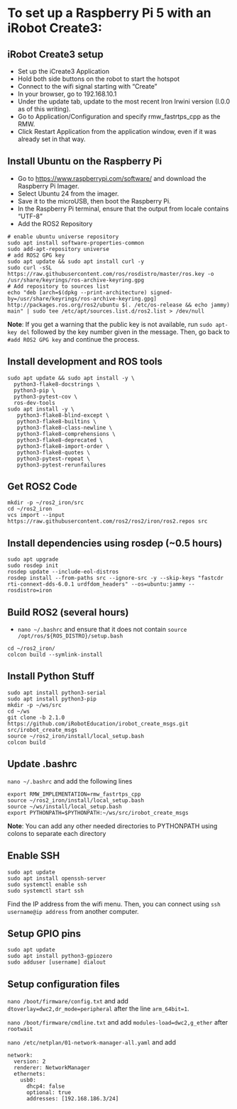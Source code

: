 # To set up a Raspberry Pi 5 with an iRobot Create3:  

## iRobot Create3 setup
* Set up the iCreate3 Application 
* Hold both side buttons on the robot to start the hotspot 
* Connect to the wifi signal starting with “Create” 
* In your browser, go to 192.168.10.1 
* Under the update tab, update to the most recent Iron Irwini version (I.0.0 as of this writing).  
* Go to Application/Configuration and specify rmw_fastrtps_cpp as the RMW.  
* Click Restart Application from the application window, even if it was already set in that way.  

## Install Ubuntu on the Raspberry Pi  
* Go to https://www.raspberrypi.com/software/ and download the Raspberry Pi Imager.  
* Select Ubuntu 24 from the imager.  
* Save it to the microUSB, then boot the Raspberry Pi.  
* In the Raspberry Pi terminal, ensure that the output from locale contains “UTF-8” 
* Add the ROS2 Repository 

```
# enable ubuntu universe repository 
sudo apt install software-properties-common 
sudo add-apt-repository universe 
# add ROS2 GPG key 
sudo apt update && sudo apt install curl -y 
sudo curl -sSL https://raw.githubusercontent.com/ros/rosdistro/master/ros.key -o /usr/share/keyrings/ros-archive-keyring.gpg 
# Add repository to sources list 
echo "deb [arch=$(dpkg --print-architecture) signed-by=/usr/share/keyrings/ros-archive-keyring.gpg] http://packages.ros.org/ros2/ubuntu $(. /etc/os-release && echo jammy) main" | sudo tee /etc/apt/sources.list.d/ros2.list > /dev/null 
```
 
**Note**: If you get a warning that the public key is not available, run `sudo apt-key del` followed by the key number given in the message. Then, go back to `#add ROS2 GPG key` and continue the process. 

## Install development and ROS tools 

```
sudo apt update && sudo apt install -y \ 
  python3-flake8-docstrings \ 
  python3-pip \ 
  python3-pytest-cov \ 
  ros-dev-tools 
sudo apt install -y \ 
   python3-flake8-blind-except \ 
   python3-flake8-builtins \ 
   python3-flake8-class-newline \ 
   python3-flake8-comprehensions \ 
   python3-flake8-deprecated \ 
   python3-flake8-import-order \ 
   python3-flake8-quotes \ 
   python3-pytest-repeat \ 
   python3-pytest-rerunfailures 
```
 

## Get ROS2 Code 

```
mkdir -p ~/ros2_iron/src 
cd ~/ros2_iron 
vcs import --input https://raw.githubusercontent.com/ros2/ros2/iron/ros2.repos src 
```
 

## Install dependencies using rosdep (~0.5 hours) 

```
sudo apt upgrade 
sudo rosdep init 
rosdep update --include-eol-distros
rosdep install --from-paths src --ignore-src -y --skip-keys "fastcdr rti-connext-dds-6.0.1 urdfdom_headers" --os=ubuntu:jammy --rosdistro=iron 
```
 

## Build ROS2 (several hours) 

* `nano ~/.bashrc` and ensure that it does not contain `source /opt/ros/${ROS_DISTRO}/setup.bash`
 
```
cd ~/ros2_iron/ 
colcon build --symlink-install 
```
 

## Install Python Stuff 

```
sudo apt install python3-serial 
sudo apt install python3-pip  
mkdir -p ~/ws/src 
cd ~/ws
git clone -b 2.1.0  https://github.com/iRobotEducation/irobot_create_msgs.git src/irobot_create_msgs 
source ~/ros2_iron/install/local_setup.bash  
colcon build 
```
 

## Update .bashrc 

`nano ~/.bashrc` and add the following lines 

```
export RMW_IMPLEMENTATION=rmw_fastrtps_cpp 
source ~/ros2_iron/install/local_setup.bash 
source ~/ws/install/local_setup.bash 
export PYTHONPATH=$PYTHONPATH:~/ws/src/irobot_create_msgs 
```
 

**Note**: You can add any other needed directories to PYTHONPATH using colons to separate each directory 

## Enable SSH 

```
sudo apt update 
sudo apt install openssh-server 
sudo systemctl enable ssh 
sudo systemctl start ssh 
```

Find the IP address from the wifi menu. Then, you can connect using `ssh username@ip address` from another computer.  

## Setup GPIO pins  

```
sudo apt update 
sudo apt install python3-gpiozero 
sudo adduser [username] dialout  
```
 

## Setup configuration files 

`nano /boot/firmware/config.txt` and add `dtoverlay=dwc2,dr_mode=peripheral` after the line `arm_64bit=1`.

`nano /boot/firmware/cmdline.txt` and add `modules-load=dwc2,g_ether` after `rootwait`

`nano /etc/netplan/01-network-manager-all.yaml` and add  

```
network: 
  version: 2 
  renderer: NetworkManager 
  ethernets: 
    usb0: 
      dhcp4: false 
      optional: true 
      addresses: [192.168.186.3/24] 
```
 
